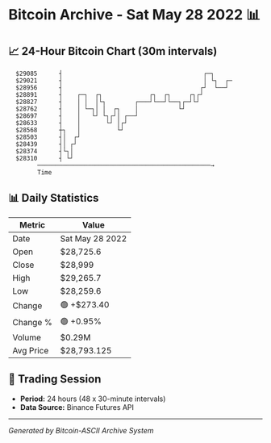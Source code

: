 # Bitcoin Archive - Sat May 28 2022 📊

## 📈 24-Hour Bitcoin Chart (30m intervals)

```
  $29085      ┤                                       ┌─┐      
  $29021      ┤                                       │ └┐  ┌─ 
  $28956      ┤                                      ┌┘  └──┘  
  $28891      ┤    ┌─┐  ┌┐             ┌┐  ┌┐     ┌┐┌┘         
  $28827      ┤    │ │  │└┐        ┌───┘└──┘└──┐┌─┘└┘          
  $28762      ┤    │ └─┐│ │  ┌┐    │           └┘              
  $28697      ┤    │   └┘ └┐┌┘│ ┌──┘                           
  $28633      ┤    │       └┘ │┌┘                              
  $28568      ┼┐   │          └┘                               
  $28503      ┤│  ┌┘                                           
  $28439      ┤│ ┌┘                                            
  $28374      ┤└┐│                                             
  $28310      ┤ └┘                                             
        ────────────────────────────────────────────────→
        Time
```

## 📊 Daily Statistics

| Metric | Value |
|--------|-------|
| Date | Sat May 28 2022 |
| Open | $28,725.6 |
| Close | $28,999 |
| High | $29,265.7 |
| Low | $28,259.6 |
| Change | 🟢 +$273.40 |
| Change % | 🟢 +0.95% |
| Volume | $0.29M |
| Avg Price | $28,793.125 |

## 📅 Trading Session

- **Period:** 24 hours (48 x 30-minute intervals)
- **Data Source:** Binance Futures API

---
*Generated by Bitcoin-ASCII Archive System*
